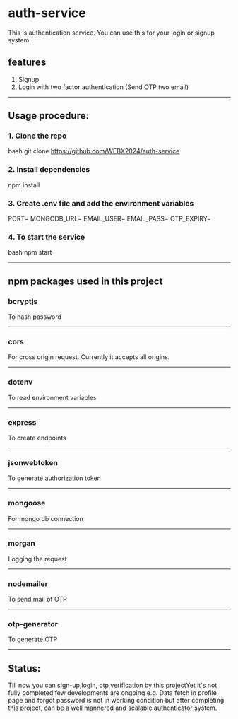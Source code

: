 # auth-service
This is authentication service. You can use this for your login or signup system.

## features
1. Signup
2. Login with two factor authentication (Send OTP two email)

---
## Usage procedure:
### 1. Clone the repo
bash
git clone https://github.com/WEBX2024/auth-service

### 2. Install dependencies

npm install

### 3. Create .env file and add the environment variables

PORT=
MONGODB_URL=
EMAIL_USER=
EMAIL_PASS=
OTP_EXPIRY=

### 4. To start the service
bash
npm start

---
## npm packages used in this project

### bcryptjs
To hash password

---
### cors
For cross origin request. Currently it accepts all origins.

---
### dotenv
To read environment variables

---
### express
To create endpoints

---
### jsonwebtoken
To generate authorization token

---
### mongoose
For mongo db connection

---
### morgan
Logging the request

---
### nodemailer
To send mail of OTP

---
### otp-generator
To generate OTP

---
## Status:
Till now you can sign-up,login, otp verification by this projectYet it's not fully completed few developments are ongoing e.g. Data fetch in profile page and forgot password is not in working condition but after completing this project, can be a well mannered and scalable authenticator system.